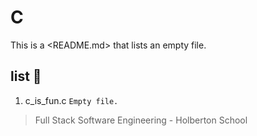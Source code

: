 # C

This is a <README.md> that lists an empty file.


## list :page_facing_up:

1. c_is_fun.c `Empty file.`


> Full Stack Software Engineering - Holberton School